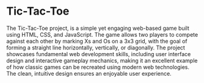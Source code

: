 # Tic-Tac-Toe
The Tic-Tac-Toe project, is a simple yet engaging web-based game built using HTML, CSS, and JavaScript. The game allows two players to compete against each other by marking Xs and Os on a 3x3 grid, with the goal of forming a straight line horizontally, vertically, or diagonally. The project showcases fundamental web development skills, including user interface design and interactive gameplay mechanics, making it an excellent example of how classic games can be recreated using modern web technologies. The clean, intuitive design ensures an enjoyable user experience.
